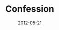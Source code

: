 ---
layout: music 
title: "Confession"
series: "James: Putting Your Faith to Work"
date: 2012-05-21 
description: "Brian Tome talks about the healing that comes through confession."
audio: "http://www.crossroads.net/players/media/hq/james_05.mp3"
audio-duration: "33:20"
src: "http://www.crossroads.net/players/media/mediumHz/James_190x110.jpg"
---